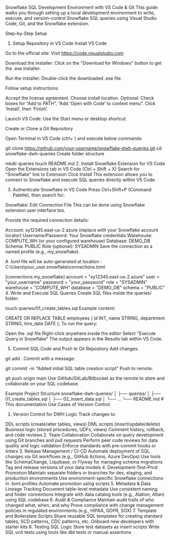 Snowflake SQL Development Environment with VS Code & Git
This guide walks you through setting up a local development environment to write, execute, and version-control Snowflake SQL queries using Visual Studio Code, Git, and the Snowflake extension.

Step-by-Step Setup
1. Setup Repository in VS Code
Install VS Code

Go to the official site: Visit https://code.visualstudio.com

Download the installer: Click on the "Download for Windows" button to get the .exe installer.

Run the installer: Double-click the downloaded .exe file.

Follow setup instructions:

Accept the license agreement.
Choose install location.
Optional: Check boxes for “Add to PATH”, “Add ‘Open with Code’ to context menu”.
Click ‘Install’, then ‘Finish’.

Launch VS Code: Use the Start menu or desktop shortcut.

Create or Clone a Git Repository

Open Terminal in VS Code (ctrl+`) and execute below commands:

git clone https://github.com/your-username/snowflake-dwh-queries.git
cd snowflake-dwh-queries
Create folder structure

mkdir queries
touch README.md
2. Install Snowflake Extension for VS Code
Open the Extensions tab in VS Code (Ctrl + Shift + X)
Search for "Snowflake" link to Extension
Click Install
This extension allows you to connect to Snowflake and execute SQL queries directly within VS Code.

3. Authenticate Snowflake in VS Code
Press Ctrl+Shift+P (Command Palette), then search for:

Snowflake: Edit Connection File
This can be done using Snowflake extension user interface too.

Provide the required connection details:

Account: xy12345.east-us-2.azure (replace with your Snowflake account locator)
Username/Password: Your Snowflake credentials
Warehouse: COMPUTE_WH (or your configured warehouse)
Database: DEMO_DB
Schema: PUBLIC
Role (optional): SYSADMIN
Save the connection as a named profile (e.g., my_snowflake).

A .toml file will be auto-generated at location : C:\Users\your_user\.snowflake\connections.toml

[connections.my_snowflake]
account = "xy12345.east-us-2.azure"
user = "your_username"
password = "your_password"
role = "SYSADMIN"
warehouse = "COMPUTE_WH"
database = "DEMO_DB"
schema = "PUBLIC"
4. Write and Execute SQL Queries
Create SQL files inside the queries/ folder:

touch queries/01_create_tables.sql
Example content:

CREATE OR REPLACE TABLE employees (
  id INT,
  name STRING,
  department STRING,
  hire_date DATE
);
To run the query:

Open the .sql file
Right-click anywhere inside the editor
Select "Execute Query in Snowflake"
The output appears in the Results tab within VS Code.

5. Commit SQL Code and Push to Git Repository
Add changes:

git add .
Commit with a message:

git commit -m "Added initial SQL table creation script"
Push to remote:

git push origin main
Use GitHub/GitLab/Bitbucket as the remote to store and collaborate on your SQL codebase.

Example Project Structure
snowflake-dwh-queries/
│
├── queries/
│   ├── 01_create_tables.sql
│   ├── 02_insert_data.sql
│   └── ...
└── README.md              # This documentation
Use Cases of Version Control
1. Version Control for DWH Logic
Track changes to:

DDL scripts (create/alter tables, views)
DML scripts (insert/update/delete)
Business logic (stored procedures, UDFs, views)
Comment history, rollback, and code reviews
2. Team Collaboration
Collaborate on query development using Git branches and pull requests
Perform peer code reviews for data quality and logic validation
Enforce standards with pre-commit hooks or linters
3. Release Management / CI-CD
Automate deployment of SQL changes via Git workflows (e.g., GitHub Actions, Azure DevOps)
Use tools like SchemaChange, Liquibase, or Flyway for managing schema migrations
Tag and release versions of your data models
4. Development-Test-Prod Promotion
Maintain separate folders or branches for dev, staging, and production environments
Use environment-specific Snowflake connections in .toml profiles
Automate promotion using scripts
5. Metadata & Data Lineage Tracking
Document table-level metadata
Use consistent naming and folder conventions
Integrate with data catalog tools (e.g., Alation, Atlan) using SQL codebase
6. Audit & Compliance
Maintain audit trails of who changed what, when, and why
Prove compliance with change management policies in regulated environments (e.g., HIPAA, GDPR, SOX)
7. Template and Boilerplate Scripts
Share reusable SQL templates for creating standard tables, SCD patterns, CDC patterns, etc.
Onboard new developers with starter kits
8. Testing SQL Logic
Store test datasets as insert scripts
Write SQL unit tests using tools like dbt tests or manual assertions
